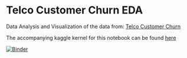 # Telco Customer Churn EDA

Data Analysis and Visualization of the data from: [Telco Customer Churn](https://www.kaggle.com/blastchar/telco-customer-churn)

The accompanying kaggle kernel for this notebook can be found [here](https://www.kaggle.com/reslanaltinawi/exploratory-data-analysis-with-plotly)

[![Binder](https://mybinder.org/badge_logo.svg)](https://mybinder.org/v2/gh/Reslan-Tinawi/Telco-Customer-Churn/main?filepath=2-data-cleaning-and-EDA.ipynb)